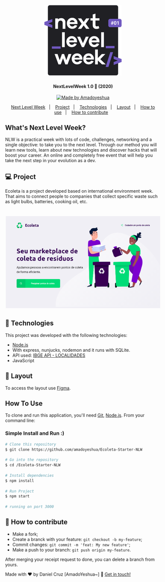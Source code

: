 <h1 align="center">
    <img alt="NextLevelWeek" title="#NextLevelWeek" src=".github/nlw.svg" width="250px" />
</h1>

<h4 align="center"> 
	NextLevelWeek 1.0 🚀 (2020)
</h4>
<p align="center">
 
  <a href="https://www.linkedin.com/in/danielfercruz/">
    <img alt="Made by Amadoyeshua" src="https://img.shields.io/badge/made%20by-Amadoyeshua-%2304D361">
  </a>

</p>
<p align="center">
  <a href="#whats-next-level-week">Next Level Week</a>&nbsp;&nbsp;&nbsp;|&nbsp;&nbsp;&nbsp;
  <a href="#-project">Project</a>&nbsp;&nbsp;&nbsp;|&nbsp;&nbsp;&nbsp;
  <a href="#rocket-Technologies">Technologies</a>&nbsp;&nbsp;&nbsp;|&nbsp;&nbsp;&nbsp;
  <a href="#-layout">Layout</a>&nbsp;&nbsp;&nbsp;|&nbsp;&nbsp;&nbsp;
  <a href="#how-to-use">How to use</a>&nbsp;&nbsp;&nbsp;|&nbsp;&nbsp;&nbsp;
  <a href="#-how-to-contribute">How to contribute</a>&nbsp;&nbsp;&nbsp;
</p>

## What's Next Level Week?

NLW is a practical week with lots of code, challenges, networking and a single objective: to take you to the next level.
Through our method you will learn new tools, learn about new technologies and discover hacks that will boost your career.
An online and completely free event that will help you take the next step in your evolution as a dev.

## 💻 Project

Ecoleta is a project developed based on international environment week. 
That aims to connect people to companies that collect specific waste such as light bulbs, batteries, cooking oil, etc.

<h1 align="center">
    <img alt="Example" title="Example" src=".github/fullproject.png" width="500px" />
</h1>


## :rocket: Technologies

This project  was developed with the following technologies:

- [Node.js][nodejs]
- With express, nunjucks, nodemon and it runs with SQLite.
- API used: <a href="https://servicodados.ibge.gov.br/api/docs/localidades">IBGE API - LOCALIDADES</a> 
- JavaScript

## 🔖 Layout

To access the layout use [Figma](https://www.figma.com/file/1SxgOMojOB2zYT0Mdk28lB/).

## How To Use

To clone and run this application, you'll need [Git](https://git-scm.com), [Node.js][nodejs].
From your command line:

### Simple Install and Run :)

```bash
# Clone this repository
$ git clone https://github.com/amadoyeshua/Ecoleta-Starter-NLW

# Go into the repository
$ cd /Ecoleta-Starter-NLW

# Install dependencies
$ npm install

# Run Project
$ npm start

# running on port 3000
```

## 🤔 How to contribute

- Make a fork;
- Create a branck with your feature: `git checkout -b my-feature`;
- Commit changes: `git commit -m 'feat: My new feature'`;
- Make a push to your branch: `git push origin my-feature`.

After merging your receipt request to done, you can delete a branch from yours.

Made with ♥ by Daniel Cruz [AmadoYeshua~] :wave: [Get in touch!](https://www.linkedin.com/in/danielfercruz/)

[nodejs]: https://nodejs.org/
[vs]: https://code.visualstudio.com/
